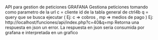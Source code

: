 API  para gestion de peticiones GRAFANA 
Gestiona peticiones tomando  como parametro de la url 
c = cliente id  de la tabla general de ctrl4b
q = query que se busca ejecutar ( Ej: c => cobros , mp => medios de pago )
Ej: http://localhost/funciones/api/index.php?c=40&q=mp
Retorna una respuesta en json un error. 
La respuesta en json seria consumida por grafana e interpretada en un grafico 

